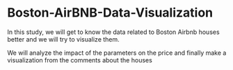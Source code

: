 # Boston-AirBNB-Data-Visualization

In this study, we will get to know the data related to Boston Airbnb houses better and we will try to visualize them.

We will analyze the impact of the parameters on the price and finally make a visualization from the comments about the houses
